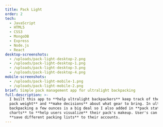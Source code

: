 ```yaml
---
title: Pack Light
order: 2
tech:
  - JavaScript
  - HTML5
  - CSS3
  - MongoDB
  - Express
  - Node.js
  - React
desktop-screenshots:
  - /uploads/pack-light-desktop-2.png
  - /uploads/pack-light-desktop-1.png
  - /uploads/pack-light-desktop-3.png
  - /uploads/pack-light-desktop-4.png
mobile-screenshots:
  - /uploads/pack-light-mobile-1.png
  - /uploads/pack-light-mobile-2.png
brief: Simple pack management app for ultralight backpacking
full-description: >-
  I built this app to **help ultralight backpackers** keep track of their **base
  pack weight** and **make decisions** about what gear to bring. In ultralight
  backpacking a few ounces is a big deal so I also added in **pack stats and
  charts** to **help users visualize** their pack's makeup. User's can also
  **save different packing lists** to their accounts.
---
```


